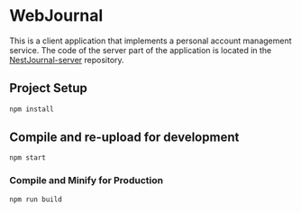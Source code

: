 # WebJournal

This is a client application that implements a personal account management service.
The code of the server part of the application is located in the [NestJournal-server](https://github.com/NoniTomo/NestJournal-server/tree/main) repository.

## Project Setup

```sh
npm install
```

## Compile and re-upload for development

```
npm start
```

### Compile and Minify for Production

```sh
npm run build
```
